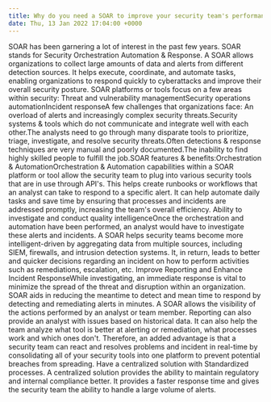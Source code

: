 ```yaml
---
title: Why do you need a SOAR to improve your security team's performance?
date: Thu, 13 Jan 2022 17:04:00 +0000
---
```

SOAR has been garnering a lot of interest in the past few years. SOAR stands for Security Orchestration Automation & Response. A SOAR allows organizations to collect large amounts of data and alerts from different detection sources. It helps execute, coordinate, and automate tasks, enabling organizations to respond quickly to cyberattacks and improve their overall security posture. SOAR platforms or tools focus on a few areas within security: Threat and vulnerability managementSecurity operations automationIncident responseA few challenges that organizations face: An overload of alerts and increasingly complex security threats.Security systems & tools which do not communicate and integrate well with each other.The analysts need to go through many disparate tools to prioritize, triage, investigate, and resolve security threats.Often detections & response techniques are very manual and poorly documented.The inability to find highly skilled people to fulfill the job.SOAR features & benefits:Orchestration & AutomationOrchestration & Automation capabilities within a SOAR platform or tool allow the security team to plug into various security tools that are in use through API's. This helps create runbooks or workflows that an analyst can take to respond to a specific alert. It can help automate daily tasks and save time by ensuring that processes and incidents are addressed promptly, increasing the team's overall efficiency. Ability to investigate and conduct quality intelligenceOnce the orchestration and automation have been performed, an analyst would have to investigate these alerts and incidents. A SOAR helps security teams become more intelligent-driven by aggregating data from multiple sources, including SIEM, firewalls, and intrusion detection systems. It, in return, leads to better and quicker decisions regarding an incident on how to perform activities such as remediations, escalation, etc. Improve Reporting and Enhance Incident ResponseWhile investigating, an immediate response is vital to minimize the spread of the threat and disruption within an organization. SOAR aids in reducing the meantime to detect and mean time to respond by detecting and remediating alerts in minutes. A SOAR allows the visibility of the actions performed by an analyst or team member. Reporting can also provide an analyst with issues based on historical data. It can also help the team analyze what tool is better at alerting or remediation, what processes work and which ones don't. Therefore, an added advantage is that a security team can react and resolves problems and incident in real-time by consolidating all of your security tools into one platform to prevent potential breaches from spreading. Have a centralized solution with Standardized processes. A centralized solution provides the ability to maintain regulatory and internal compliance better. It provides a faster response time and gives the security team the ability to handle a large volume of alerts.